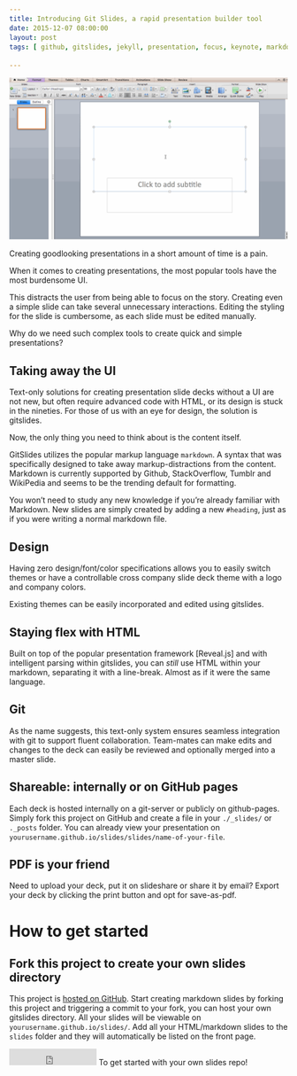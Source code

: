 ```yaml
---
title: Introducing Git Slides, a rapid presentation builder tool 
date: 2015-12-07 08:00:00 
layout: post 
tags: [ github, gitslides, jekyll, presentation, focus, keynote, markdown ]

---
```


<div class="col-xs-12 col-md-6 pull-right">
    <div class="thumbnail">
        <img src="../images/powerpoint.gif" />
        <div class="caption">
            <p>Creating goodlooking presentations in a short amount of time is a pain.</p>
        </div>
    </div>
</div>

When it comes to creating presentations, the most popular tools have the most
burdensome UI. 

This distracts the user from being able to focus on the story. Creating even a
simple slide can take several unnecessary interactions. Editing the styling for
the slide is cumbersome, as each slide must be edited manually.

Why do we need such complex tools to create quick and simple presentations?

## Taking away the UI 
Text-only solutions for creating presentation slide decks without a UI are not
new, but often require advanced code with HTML, or its design is stuck in the
nineties. For those of us with an eye for design, the solution is gitslides.

Now, the only thing you need to think about is the content itself.

GitSlides utilizes the popular markup language `markdown`. A syntax that was
specifically designed to take away markup-distractions from the content.
Markdown is currently supported by Github, StackOverflow, Tumblr and WikiPedia
and seems to be the trending default for formatting.

You won’t need to study any new knowledge if you’re already familiar with
Markdown. New slides are simply created by adding a new `#heading`, just as if
you were writing a normal markdown file.

## Design 
Having zero design/font/color specifications allows you to easily switch themes
or have a controllable cross company slide deck theme with a logo and company
colors.

Existing themes can be easily incorporated and edited using gitslides.

## Staying flex with HTML 
Built on top of the popular presentation framework [Reveal.js] and with
intelligent parsing within gitslides, you can _still_ use HTML within your
markdown, separating it with a line-break. Almost as if it were the same
language.

## Git 
As the name suggests, this text-only system ensures seamless integration
with git to support fluent collaboration.  Team-mates can make edits and
changes to the deck can easily be reviewed and optionally merged into a master
slide.

## Shareable: internally or on GitHub pages 
Each deck is hosted internally on a git-server or publicly on github-pages.
Simply fork this project on GitHub and create a file in your `./_slides/` or
`._posts` folder. You can already view your presentation on
`yourusername.github.io/slides/slides/name-of-your-file`.

## PDF is your friend 
Need to upload your deck, put it on slideshare or share it by email? Export
your deck by clicking the print button and opt for save-as-pdf. 

# How to get started

## Fork this project to create your own slides directory 
This project is
[hosted on GitHub](https://github.com/riichard/slides/). Start creating
markdown slides by forking this project and triggering a commit to your fork,
you can host your own gitslides directory. All your slides will be viewable on
`yourusername.github.io/slides/`.  Add all your HTML/markdown slides to the
`slides` folder and they will automatically be listed on the front page.

<iframe
src="https://ghbtns.com/github-btn.html?user=riichard&repo=slides&type=fork&count=true&size=large"
frameborder="0" scrolling="0" width="158px" height="30px"></iframe> To get started with your own slides repo!
